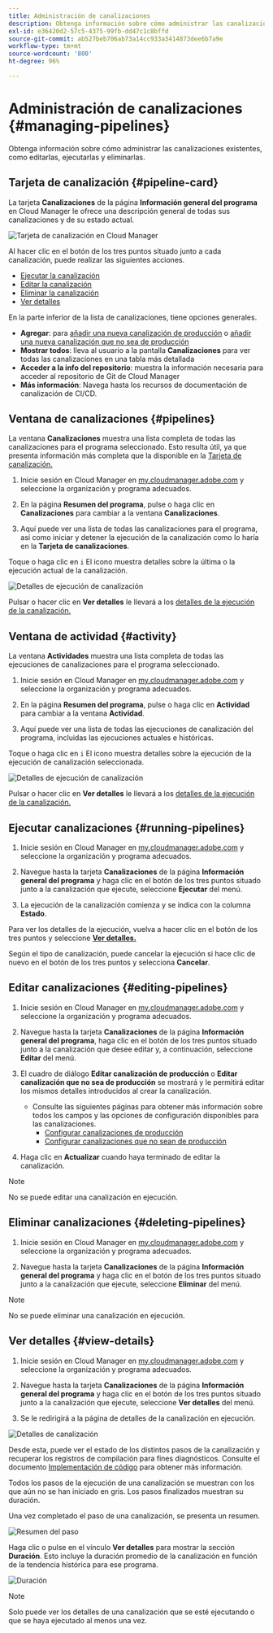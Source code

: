 ```yaml
---
title: Administración de canalizaciones
description: Obtenga información sobre cómo administrar las canalizaciones existentes, como editarlas, ejecutarlas y eliminarlas.
exl-id: e36420d2-57c5-4375-99fb-dd47c1c8bffd
source-git-commit: ab527beb706ab73a14cc933a3414873dee6b7a9e
workflow-type: tm+mt
source-wordcount: '800'
ht-degree: 96%

---
```



# Administración de canalizaciones {#managing-pipelines}

Obtenga información sobre cómo administrar las canalizaciones existentes, como editarlas, ejecutarlas y eliminarlas.

## Tarjeta de canalización {#pipeline-card}

La tarjeta **Canalizaciones** de la página **Información general del programa** en Cloud Manager le ofrece una descripción general de todas sus canalizaciones y de su estado actual.

![Tarjeta de canalización en Cloud Manager](/help/assets/configure-pipelines/pipelines-card.png)

Al hacer clic en el botón de los tres puntos situado junto a cada canalización, puede realizar las siguientes acciones.

* [Ejecutar la canalización](#running-pipelines)
* [Editar la canalización](#editing-pipelines)
* [Eliminar la canalización](#deleting-pipelines)
* [Ver detalles](#view-details)

En la parte inferior de la lista de canalizaciones, tiene opciones generales.

* **Agregar**: para [añadir una nueva canalización de producción](/help/using/production-pipelines.md) o [añadir una nueva canalización que no sea de producción](/help/using/non-production-pipelines.md)
* **Mostrar todos**: lleva al usuario a la pantalla **Canalizaciones** para ver todas las canalizaciones en una tabla más detallada
* **Acceder a la info del repositorio**: muestra la información necesaria para acceder al repositorio de Git de Cloud Manager
* **Más información**: Navega hasta los recursos de documentación de canalización de CI/CD.

## Ventana de canalizaciones {#pipelines}

La ventana **Canalizaciones** muestra una lista completa de todas las canalizaciones para el programa seleccionado. Esto resulta útil, ya que presenta información más completa que la disponible en la [Tarjeta de canalización.](#pipeline-card)

1. Inicie sesión en Cloud Manager en [my.cloudmanager.adobe.com](https://my.cloudmanager.adobe.com/) y seleccione la organización y programa adecuados.

1. En la página **Resumen del programa**, pulse o haga clic en **Canalizaciones** para cambiar a la ventana **Canalizaciones**.

1. Aquí puede ver una lista de todas las canalizaciones para el programa, así como iniciar y detener la ejecución de la canalización como lo haría en la **Tarjeta de canalizaciones**.

Toque o haga clic en `i` El icono muestra detalles sobre la última o la ejecución actual de la canalización.

![Detalles de ejecución de canalización](/help/assets/configure-pipelines/pipeline-status.png)

Pulsar o hacer clic en **Ver detalles** le llevará a los [detalles de la ejecución de la canalización.](#view-details)

## Ventana de actividad {#activity}

La ventana **Actividades** muestra una lista completa de todas las ejecuciones de canalizaciones para el programa seleccionado.

1. Inicie sesión en Cloud Manager en [my.cloudmanager.adobe.com](https://my.cloudmanager.adobe.com/) y seleccione la organización y programa adecuados.

1. En la página **Resumen del programa**, pulse o haga clic en **Actividad** para cambiar a la ventana **Actividad**.

1. Aquí puede ver una lista de todas las ejecuciones de canalización del programa, incluidas las ejecuciones actuales e históricas.

Toque o haga clic en `i` El icono muestra detalles sobre la ejecución de la ejecución de canalización seleccionada.

![Detalles de ejecución de canalización](/help/assets/configure-pipelines/pipeline-activity.png)

Pulsar o hacer clic en **Ver detalles** le llevará a los [detalles de la ejecución de la canalización.](#view-details)

## Ejecutar canalizaciones {#running-pipelines}

1. Inicie sesión en Cloud Manager en [my.cloudmanager.adobe.com](https://my.cloudmanager.adobe.com/) y seleccione la organización y programa adecuados.

1. Navegue hasta la tarjeta **Canalizaciones** de la página **Información general del programa** y haga clic en el botón de los tres puntos situado junto a la canalización que ejecute, seleccione **Ejecutar** del menú.

1. La ejecución de la canalización comienza y se indica con la columna **Estado**.

Para ver los detalles de la ejecución, vuelva a hacer clic en el botón de los tres puntos y seleccione **[Ver detalles.](#view-details)**

Según el tipo de canalización, puede cancelar la ejecución si hace clic de nuevo en el botón de los tres puntos y selecciona **Cancelar**.

## Editar canalizaciones {#editing-pipelines}

1. Inicie sesión en Cloud Manager en [my.cloudmanager.adobe.com](https://my.cloudmanager.adobe.com/) y seleccione la organización y programa adecuados.

1. Navegue hasta la tarjeta **Canalizaciones** de la página **Información general del programa**, haga clic en el botón de los tres puntos situado junto a la canalización que desee editar y, a continuación, seleccione **Editar** del menú.

1. El cuadro de diálogo **Editar canalización de producción** o **Editar canalización que no sea de producción** se mostrará y le permitirá editar los mismos detalles introducidos al crear la canalización.

   * Consulte las siguientes páginas para obtener más información sobre todos los campos y las opciones de configuración disponibles para las canalizaciones.
      * [Configurar canalizaciones de producción](/help/using/production-pipelines.md)
      * [Configurar canalizaciones que no sean de producción](/help/using/non-production-pipelines.md)

1. Haga clic en **Actualizar** cuando haya terminado de editar la canalización.

>[!NOTE]
>
>No se puede editar una canalización en ejecución.

## Eliminar canalizaciones {#deleting-pipelines}

1. Inicie sesión en Cloud Manager en [my.cloudmanager.adobe.com](https://my.cloudmanager.adobe.com/) y seleccione la organización y programa adecuados.

1. Navegue hasta la tarjeta **Canalizaciones** de la página **Información general del programa** y haga clic en el botón de los tres puntos situado junto a la canalización que ejecute, seleccione **Eliminar** del menú.

>[!NOTE]
>
>No se puede eliminar una canalización en ejecución.

## Ver detalles {#view-details}

1. Inicie sesión en Cloud Manager en [my.cloudmanager.adobe.com](https://my.cloudmanager.adobe.com/) y seleccione la organización y programa adecuados.

1. Navegue hasta la tarjeta **Canalizaciones** de la página **Información general del programa** y haga clic en el botón de los tres puntos situado junto a la canalización que ejecute, seleccione **Ver detalles** del menú.

1. Se le redirigirá a la página de detalles de la canalización en ejecución.

![Detalles de canalización](/help/assets/configure-pipelines/pipeline-running-details.png)

Desde esta, puede ver el estado de los distintos pasos de la canalización y recuperar los registros de compilación para fines diagnósticos. Consulte el documento [Implementación de código](/help/using/code-deployment.md) para obtener más información.

Todos los pasos de la ejecución de una canalización se muestran con los que aún no se han iniciado en gris. Los pasos finalizados muestran su duración.

Una vez completado el paso de una canalización, se presenta un resumen.

![Resumen del paso](/help/assets/configure-pipelines/pipeline-step.png)

Haga clic o pulse en el vínculo **Ver detalles** para mostrar la sección **Duración**. Esto incluye la duración promedio de la canalización en función de la tendencia histórica para ese programa.

![Duración](/help/assets/configure-pipelines/duration.png)

>[!NOTE]
>
>Solo puede ver los detalles de una canalización que se esté ejecutando o que se haya ejecutado al menos una vez.
